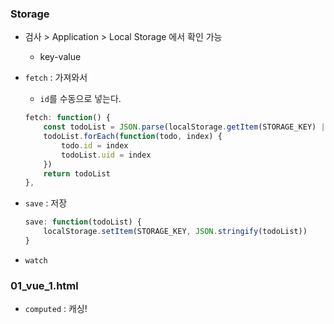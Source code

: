 ### Storage

* 검사 > Application > Local Storage 에서 확인 가능

  * key-value

* `fetch` : 가져와서

  * `id`를 수동으로 넣는다.

  ```javascript
  fetch: function() {
      const todoList = JSON.parse(localStorage.getItem(STORAGE_KEY) || '[]')
      todoList.forEach(function(todo, index) {
          todo.id = index
          todoList.uid = index
      })
      return todoList
  },
  ```

* `save` : 저장

  ```javascript
  save: function(todoList) {
      localStorage.setItem(STORAGE_KEY, JSON.stringify(todoList))
  }
  ```

* `watch`

### 01_vue_1.html

* `computed` : 캐싱!